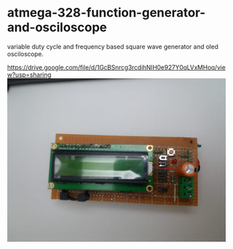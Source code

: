 # atmega-328-function-generator-and-osciloscope
variable duty cycle and frequency based square wave generator and oled osciloscope.

https://drive.google.com/file/d/1GcBSnrcg3rcdihNIH0e927Y0qLVxMHoq/view?usp=sharing
![](image/image1.jpeg)


